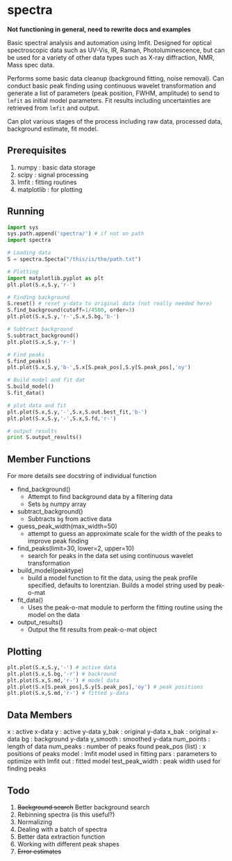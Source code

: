 spectra
=======

**Not functioning in general, need to rewrite docs and examples**

Basic spectral analysis and automation using lmfit. Designed for optical spectroscopic data such as UV-Vis, IR, Raman, Photoluminescence, but can be used for a variety of other data types such as X-ray diffraction, NMR, Mass spec data.

Performs some basic data cleanup (background fitting, noise removal). Can conduct basic peak finding using continuous wavelet transformation and generate a list of parameters (peak position, FWHM, amplitude) to send to `lmfit` as initial model parameters. Fit results including uncertainties are retrieved from `lmfit` and output.

Can plot various stages of the process including raw data, processed data, background estimate, fit model.

Prerequisites
-------------

1. numpy : basic data storage
2. scipy : signal processing
3. lmfit : fitting routines
4. matplotlib : for plotting


Running
-------

```python
import sys
sys.path.append('spectra/') # if not on path
import spectra

# Loading data
S = spectra.Specta("/this/is/the/path.txt")

# Plotting
import matplotlib.pyplot as plt
plt.plot(S.x,S.y,'r-')

# Finding background
S.reset() # reset y-data to original data (not really needed here)
S.find_background(cutoff=1/4500, order=3)
plt.plot(S.x,S.y,'r-',S.x,S.bg,'b-')

# Subtract background
S.subtract_background()
plt.plot(S.x,S.y,'r-')

# Find peaks
S.find_peaks()
plt.plot(S.x,S.y,'b-',S.x[S.peak_pos],S.y[S.peak_pos],'oy')

# Build model and fit dat
S.build_model()
S.fit_data()

# plot data and fit
plt.plot(S.x,S.y,'-',S.x,S.out.best_fit,'b-')
plt.plot(S.x,S.y,'-',S.x,S.fd,'r-')

# output results
print S.output_results()
```


Member Functions
----------------
For more details see docstring of individual function

- find_background()
	+ Attempt to find background data by a filtering data
	+ Sets `bg` numpy array
- subtract_background()
	+ Subtracts `bg` from active data
- guess_peak_width(max_width=50)
	+ attempt to guess an approximate scale for the width of the peaks to improve peak finding
- find_peaks(limit=30, lower=2, upper=10)
	+ search for peaks in the data set using continuous wavelet transformation
- build_model(peaktype)
	+ build a model function to fit the data, using the peak profile specified, defaults to lorentzian. Builds a model string used by peak-o-mat
- fit_data()
	+ Uses the peak-o-mat module to perform the fitting routine using the model on the data
- output_results()
	+ Output the fit results from peak-o-mat object


Plotting
--------

```python
plt.plot(S.x,S.y,'-') # active data
plt.plot(S.x,S.bg,'-r') # backround
plt.plot(S.x,S.md,'r-') # model data
plt.plot(S.x[S.peak_pos],S.y[S.peak_pos],'oy') # peak positions
plt.plot(S.x,S.md,'r-') # fitted y-data
```


Data Members
------------

x : active x-data
y : active y-data
y_bak : original y-data
x_bak : original x-data
bg : background y-data
y_smooth : smoothed y-data
num_points : length of data
num_peaks : number of peaks found
peak_pos (list) : x positions of peaks
model : lmfit model used in fitting
pars : parameters to optimize with lmfit
out : fitted model
test_peak_width : peak width used for finding peaks

Todo
----

1. ~~Background search~~ Better background search
2. Rebinning spectra (is this useful?)
3. Normalizing
4. Dealing with a batch of spectra
5. Better data extraction function
6. Working with different peak shapes
7. ~~Error estimates~~
